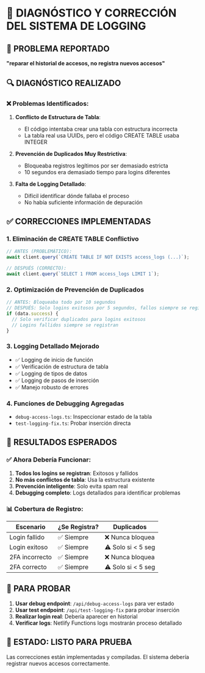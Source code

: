 # 🔧 DIAGNÓSTICO Y CORRECCIÓN DEL SISTEMA DE LOGGING

## 🚨 PROBLEMA REPORTADO
**"reparar el historial de accesos, no registra nuevos accesos"**

## 🔍 DIAGNÓSTICO REALIZADO

### ❌ Problemas Identificados:

1. **Conflicto de Estructura de Tabla**: 
   - El código intentaba crear una tabla con estructura incorrecta
   - La tabla real usa UUIDs, pero el código CREATE TABLE usaba INTEGER

2. **Prevención de Duplicados Muy Restrictiva**:
   - Bloqueaba registros legítimos por ser demasiado estricta
   - 10 segundos era demasiado tiempo para logins diferentes

3. **Falta de Logging Detallado**:
   - Difícil identificar dónde fallaba el proceso
   - No había suficiente información de depuración

## ✅ CORRECCIONES IMPLEMENTADAS

### 1. **Eliminación de CREATE TABLE Conflictivo**
```typescript
// ANTES (PROBLEMÁTICO):
await client.query(`CREATE TABLE IF NOT EXISTS access_logs (...)`);

// DESPUÉS (CORRECTO):
await client.query(`SELECT 1 FROM access_logs LIMIT 1`);
```

### 2. **Optimización de Prevención de Duplicados**
```typescript
// ANTES: Bloqueaba todo por 10 segundos
// DESPUÉS: Solo logins exitosos por 5 segundos, fallos siempre se registran
if (data.success) {
  // Solo verificar duplicados para logins exitosos
  // Logins fallidos siempre se registran
}
```

### 3. **Logging Detallado Mejorado**
- ✅ Logging de inicio de función
- ✅ Verificación de estructura de tabla
- ✅ Logging de tipos de datos
- ✅ Logging de pasos de inserción
- ✅ Manejo robusto de errores

### 4. **Funciones de Debugging Agregadas**
- `debug-access-logs.ts`: Inspeccionar estado de la tabla
- `test-logging-fix.ts`: Probar inserción directa

## 🎯 RESULTADOS ESPERADOS

### ✅ Ahora Debería Funcionar:
1. **Todos los logins se registran**: Exitosos y fallidos
2. **No más conflictos de tabla**: Usa la estructura existente
3. **Prevención inteligente**: Solo evita spam real
4. **Debugging completo**: Logs detallados para identificar problemas

### 📊 Cobertura de Registro:
| Escenario | ¿Se Registra? | Duplicados |
|-----------|---------------|------------|
| Login fallido | ✅ Siempre | ❌ Nunca bloquea |
| Login exitoso | ✅ Siempre | ⚠️ Solo si < 5 seg |
| 2FA incorrecto | ✅ Siempre | ❌ Nunca bloquea |
| 2FA correcto | ✅ Siempre | ⚠️ Solo si < 5 seg |

## 🔧 PARA PROBAR

1. **Usar debug endpoint**: `/api/debug-access-logs` para ver estado
2. **Usar test endpoint**: `/api/test-logging-fix` para probar inserción
3. **Realizar login real**: Debería aparecer en historial
4. **Verificar logs**: Netlify Functions logs mostrarán proceso detallado

## 🚀 ESTADO: LISTO PARA PRUEBA

Las correcciones están implementadas y compiladas. El sistema debería registrar nuevos accesos correctamente.
